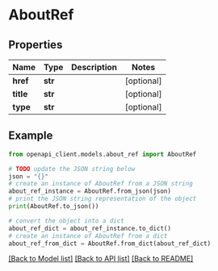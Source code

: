 # AboutRef


## Properties

Name | Type | Description | Notes
------------ | ------------- | ------------- | -------------
**href** | **str** |  | [optional] 
**title** | **str** |  | [optional] 
**type** | **str** |  | [optional] 

## Example

```python
from openapi_client.models.about_ref import AboutRef

# TODO update the JSON string below
json = "{}"
# create an instance of AboutRef from a JSON string
about_ref_instance = AboutRef.from_json(json)
# print the JSON string representation of the object
print(AboutRef.to_json())

# convert the object into a dict
about_ref_dict = about_ref_instance.to_dict()
# create an instance of AboutRef from a dict
about_ref_from_dict = AboutRef.from_dict(about_ref_dict)
```
[[Back to Model list]](../README.md#documentation-for-models) [[Back to API list]](../README.md#documentation-for-api-endpoints) [[Back to README]](../README.md)


